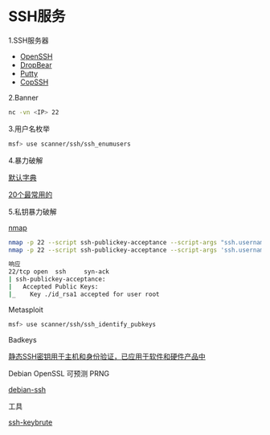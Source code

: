 # SSH服务

1.SSH服务器
+ [OpenSSH](http://www.openssh.org/)
+ [DropBear](https://matt.ucc.asn.au/dropbear/dropbear.html)
+ [Putty](https://www.chiark.greenend.org.uk/~sgtatham/putty/)
+ [CopSSH](https://www.itefix.net/copssh)

2.Banner
```bash
nc -vn <IP> 22
```

3.用户名枚举
```bash
msf> use scanner/ssh/ssh_enumusers
```

4.暴力破解

[默认字典](https://github.com/GhostWolfLab/APT-Individual-Combat-Guide/blob/main/Zh/%E7%AC%AC%E5%9B%9B%E7%AB%A0/SSH/ssh-betterdefaultpasslist.txt)

[20个最常用的](https://github.com/GhostWolfLab/APT-Individual-Combat-Guide/blob/main/Zh/%E7%AC%AC%E5%9B%9B%E7%AB%A0/SSH/top-20-common-SSH-passwords.txt)

5.私钥暴力破解

[nmap](https://nmap.org/nsedoc/scripts/ssh-publickey-acceptance.html)
```bash
nmap -p 22 --script ssh-publickey-acceptance --script-args "ssh.usernames={'root', 'user'}, ssh.privatekeys={'./id_rsa1', './id_rsa2'}"  <target>
nmap -p 22 --script ssh-publickey-acceptance --script-args 'ssh.usernames={"root", "user"}, publickeys={"./id_rsa1.pub", "./id_rsa2.pub"}'  <target>

响应
22/tcp open  ssh     syn-ack
| ssh-publickey-acceptance:
|   Accepted Public Keys:
|_    Key ./id_rsa1 accepted for user root
```

Metasploit
```bash
msf> use scanner/ssh/ssh_identify_pubkeys
```

Badkeys

[静态SSH密钥用于主机和身份验证，已应用于软件和硬件产品中](https://github.com/GhostWolfLab/APT-Individual-Combat-Guide/blob/main/Zh/%E7%AC%AC%E5%9B%9B%E7%AB%A0/SSH/Authorized)

Debian OpenSSL 可预测 PRNG

[debian-ssh](https://github.com/g0tmi1k/debian-ssh)

工具

[ssh-keybrute](https://github.com/snowdroppe/ssh-keybrute)
